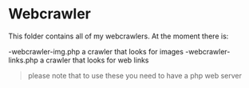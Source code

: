 Webcrawler
==========

This folder contains all of my webcrawlers. At the moment there is:

-webcrawler-img.php a crawler that looks for images
-webcrawler-links.php a crawler that looks for web links

>please note that to use these you need to have a php web server
